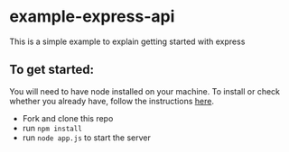 # example-express-api

This is a simple example to explain getting started with express

## To get started:

You will need to have node installed on your machine. To install or check whether you already have, follow the instructions [here](https://docs.npmjs.com/downloading-and-installing-node-js-and-npm).

- Fork and clone this repo
- run `npm install`
- run `node app.js` to start the server